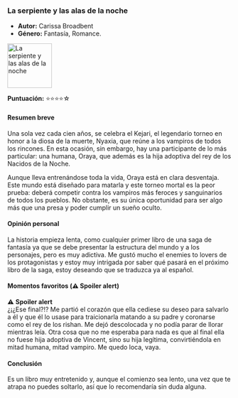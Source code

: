 ### **La serpiente y las alas de la noche**  
- **Autor:** Carissa Broadbent
- **Género:** Fantasía, Romance.
<img src="../Imagenes/La serpiente y las alas de la noche.jpg" alt="La serpiente y las alas de la noche" width="100" />

**Puntuación:** ⭐⭐⭐⭐☆ 

#### Resumen breve  
Una sola vez cada cien años, se celebra el Kejari, el legendario torneo en honor a la diosa de la muerte, Nyaxia, que reúne a los vampiros de todos los rincones. En esta ocasión, sin embargo, hay una participante de lo más particular: una humana, Oraya, que además es la hija adoptiva del rey de los Nacidos de la Noche.

Aunque lleva entrenándose toda la vida, Oraya está en clara desventaja. Este mundo está diseñado para matarla y este torneo mortal es la peor prueba: deberá competir contra los vampiros más feroces y sanguinarios de todos los pueblos. No obstante, es su única oportunidad para ser algo más que una presa y poder cumplir un sueño oculto.

#### Opinión personal  
La historia empieza lenta, como cualquier primer libro de una saga de fantasía ya que se debe presentar la estructura del mundo y a los personajes, pero es muy adictiva. Me gustó mucho el enemies to lovers de los protagonistas y estoy muy intrigada por saber qué pasará en el próximo libro de la saga, estoy deseando que se traduzca ya al español.

#### Momentos favoritos (⚠️ Spoiler alert)  
⚠️ **Spoiler alert**  
¿¡¿Ese final?!? Me partió el corazón que ella cediese su deseo para salvarlo a él y que él lo usase para traicionarla matando a su padre y coronarse como el rey de los rishan. Me dejó descolocada y no podía parar de llorar mientras leía.
Otra cosa que no me esperaba para nada es que al final ella no fuese hija adoptiva de Vincent, sino su hija legítima, convirtiéndola en mitad humana, mitad vampiro. Me quedo loca, vaya.

#### Conclusión  
Es un libro muy entretenido y, aunque el comienzo sea lento, una vez que te atrapa no puedes soltarlo, así que lo recomendaría sin duda alguna.